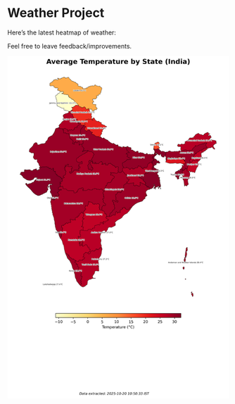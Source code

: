 # Weather Project

Here’s the latest heatmap of weather:

Feel free to leave feedback/improvements.

![India Heatmap](docs/assets/india_heatmap.png?v=F5C6A3)
